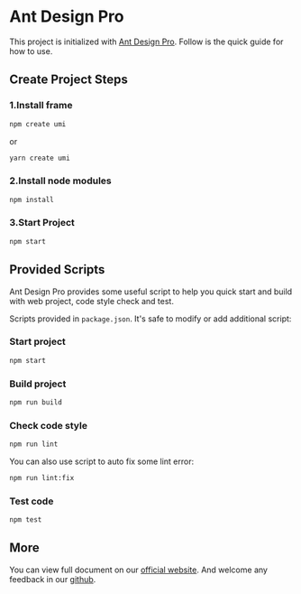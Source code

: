 # Ant Design Pro

This project is initialized with [Ant Design Pro](https://pro.ant.design). Follow is the quick guide for how to use.

## Create Project Steps

### 1.Install frame

```bash
npm create umi
```

or 

```bash
yarn create umi
```

### 2.Install node modules

```bash
npm install
```

### 3.Start Project

```bash
npm start
```

## Provided Scripts

Ant Design Pro provides some useful script to help you quick start and build with web project, code style check and test.

Scripts provided in `package.json`. It's safe to modify or add additional script:

### Start project

```bash
npm start
```

### Build project

```bash
npm run build
```

### Check code style

```bash
npm run lint
```

You can also use script to auto fix some lint error:

```bash
npm run lint:fix
```

### Test code

```bash
npm test
```

## More

You can view full document on our [official website](https://pro.ant.design). And welcome any feedback in our [github](https://github.com/ant-design/ant-design-pro).
